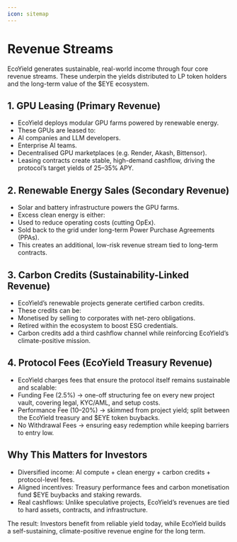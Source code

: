 ```yaml
---
icon: sitemap
---
```


# Revenue Streams

EcoYield generates sustainable, real-world income through four core revenue streams. These underpin the yields distributed to LP token holders and the long-term value of the $EYE ecosystem.

## 1. GPU Leasing (Primary Revenue)

* EcoYield deploys modular GPU farms powered by renewable energy.
* These GPUs are leased to:
* AI companies and LLM developers.
* Enterprise AI teams.
* Decentralised GPU marketplaces (e.g. Render, Akash, Bittensor).
* Leasing contracts create stable, high-demand cashflow, driving the protocol’s target yields of 25–35% APY.

## 2. Renewable Energy Sales (Secondary Revenue)

* Solar and battery infrastructure powers the GPU farms.
* Excess clean energy is either:
* Used to reduce operating costs (cutting OpEx).
* Sold back to the grid under long-term Power Purchase Agreements (PPAs).
* This creates an additional, low-risk revenue stream tied to long-term contracts.

## 3. Carbon Credits (Sustainability-Linked Revenue)

* EcoYield’s renewable projects generate certified carbon credits.
* These credits can be:
* Monetised by selling to corporates with net-zero obligations.
* Retired within the ecosystem to boost ESG credentials.
* Carbon credits add a third cashflow channel while reinforcing EcoYield’s climate-positive mission.

## 4. Protocol Fees (EcoYield Treasury Revenue)

* EcoYield charges fees that ensure the protocol itself remains sustainable and scalable:
* Funding Fee (2.5%) → one-off structuring fee on every new project vault, covering legal, KYC/AML, and setup costs.
* Performance Fee (10–20%) → skimmed from project yield; split between the EcoYield treasury and $EYE token buybacks.
* No Withdrawal Fees → ensuring easy redemption while keeping barriers to entry low.

## Why This Matters for Investors

* Diversified income: AI compute + clean energy + carbon credits + protocol-level fees.
* Aligned incentives: Treasury performance fees and carbon monetisation fund $EYE buybacks and staking rewards.
* Real cashflows: Unlike speculative projects, EcoYield’s revenues are tied to hard assets, contracts, and infrastructure.

The result: Investors benefit from reliable yield today, while EcoYield builds a self-sustaining, climate-positive revenue engine for the long term.
